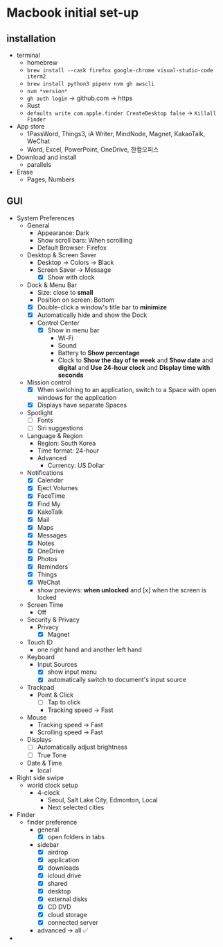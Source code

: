 # Macbook initial set-up

## installation
- terminal
    - homebrew
    - ```brew install --cask firefox google-chrome visual-studio-code iterm2```
    - ```brew install python3 pipenv nvm gh awscli```
    - ```nvm *version*```
    - ```gh auth login``` -> github.com -> https
    - Rust
    - ```defaults write com.apple.finder CreateDesktop false``` -> ```Killall Finder```
- App store
    - 1PassWord, Things3, iA Writer, MindNode, Magnet, KakaoTalk, WeChat
    - Word, Excel, PowerPoint, OneDrive, 한컴오피스
- Download and install
    - parallels
- Erase
    - Pages, Numbers

## GUI
- System Preferences
    - General
        - Appearance: Dark
        - Show scroll bars: When scrollling
        - Default Browser: Firefox
    - Desktop & Screen Saver
        - Desktop -> Colors -> Black
        - Screen Saver -> Message
            - [x] Show with clock
    - Dock & Menu Bar
        - Size: close to **small**
        - Position on screen: Bottom
        - [x] Double-click a window's title bar to **minimize**
        - [x] Automatically hide and show the Dock
        - Control Center
            - [x] Show in menu bar
                - Wi-Fi
                - Sound
                - Battery to **Show percentage**
                - Clock to **Show the day of te week** and **Show date** and **digital** and **Use 24-hour clock** and **Display time with seconds**
    - Mission control
        - [x] When switching to an application, switch to a Space with open windows for the application
        - [x] Displays have separate Spaces
    - Spotlight
        - [ ] Fonts
        - [ ] Siri suggestions
    - Language & Region
        - Region: South Korea
        - Time format: 24-hour
        - Advanced
            - Currency: US Dollar
    - Notifications
        - [x] Calendar
        - [x] Eject Volumes
        - [x] FaceTime
        - [x] Find My
        - [x] KakoTalk
        - [x] Mail
        - [x] Maps
        - [x] Messages
        - [x] Notes
        - [x] OneDrive
        - [x] Photos
        - [x] Reminders
        - [x] Things
        - [x] WeChat
        - show previews: **when unlocked** and [x] when the screen is locked
    - Screen Time
        - Off
    - Security & Privacy
        - Privacy
            - [x] Magnet
    - Touch ID
        - one right hand and another left hand
    - Keyboard
        - Input Sources
            - [x] show input menu
            - [x] automatically switch to document's input source
    - Trackpad
        - Point & Click
            - [ ] Tap to click
            - Tracking speed -> Fast
    - Mouse
        - Tracking speed -> Fast
        - Scrolling speed -> Fast
    - Displays
        - [ ] Automatically adjust brightness
        - [ ] True Tone
    - Date & Time
        - local
- Right side swipe
    - world clock setup
        - 4-clock
            - Seoul, Salt Lake City, Edmonton, Local
            - Next selected cities
- Finder
    - finder preference
        - general
            - [x] open folders in tabs
        - sidebar
            - [x] airdrop
            - [x] application
            - [x] downloads
            - [x] icloud drive
            - [x] shared
            - [x] desktop
            - [x] external disks
            - [x] CD DVD
            - [x] cloud storage
            - [x] connected server
        - advanced -> all ✅
- 